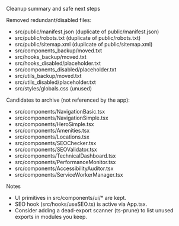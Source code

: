 Cleanup summary and safe next steps

Removed redundant/disabled files:
- src/public/manifest.json (duplicate of public/manifest.json)
- src/public/robots.txt (duplicate of public/robots.txt)
- src/public/sitemap.xml (duplicate of public/sitemap.xml)
- src/components_backup/moved.txt
- src/hooks_backup/moved.txt
- src/hooks_disabled/placeholder.txt
- src/components_disabled/placeholder.txt
- src/utils_backup/moved.txt
- src/utils_disabled/placeholder.txt
- src/styles/globals.css (unused)

Candidates to archive (not referenced by the app):
- src/components/NavigationBasic.tsx
- src/components/NavigationSimple.tsx
- src/components/HeroSimple.tsx
- src/components/Amenities.tsx
- src/components/Locations.tsx
- src/components/SEOChecker.tsx
- src/components/SEOValidator.tsx
- src/components/TechnicalDashboard.tsx
- src/components/PerformanceMonitor.tsx
- src/components/AccessibilityAuditor.tsx
- src/components/ServiceWorkerManager.tsx

Notes
- UI primitives in src/components/ui/* are kept.
- SEO hook (src/hooks/useSEO.ts) is active via App.tsx.
- Consider adding a dead-export scanner (ts-prune) to list unused exports in modules you keep.

